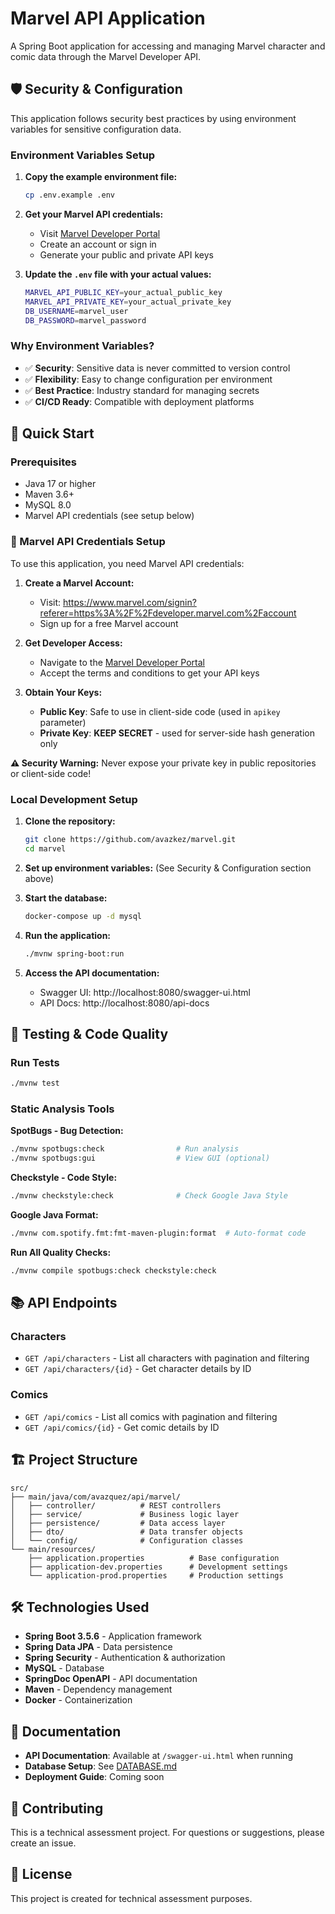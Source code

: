 # Marvel API Application

A Spring Boot application for accessing and managing Marvel character and comic data through the Marvel Developer API.

## 🛡️ Security & Configuration

This application follows security best practices by using environment variables for sensitive configuration data.

### Environment Variables Setup

1. **Copy the example environment file:**
   ```bash
   cp .env.example .env
   ```

2. **Get your Marvel API credentials:**
   - Visit [Marvel Developer Portal](https://developer.marvel.com/account)
   - Create an account or sign in
   - Generate your public and private API keys

3. **Update the `.env` file with your actual values:**
   ```bash
   MARVEL_API_PUBLIC_KEY=your_actual_public_key
   MARVEL_API_PRIVATE_KEY=your_actual_private_key
   DB_USERNAME=marvel_user
   DB_PASSWORD=marvel_password
   ```

### Why Environment Variables?

- ✅ **Security**: Sensitive data is never committed to version control
- ✅ **Flexibility**: Easy to change configuration per environment
- ✅ **Best Practice**: Industry standard for managing secrets
- ✅ **CI/CD Ready**: Compatible with deployment platforms

## 🚀 Quick Start

### Prerequisites

- Java 17 or higher
- Maven 3.6+
- MySQL 8.0
- Marvel API credentials (see setup below)

### 🔑 Marvel API Credentials Setup

To use this application, you need Marvel API credentials:

1. **Create a Marvel Account:**
   - Visit: https://www.marvel.com/signin?referer=https%3A%2F%2Fdeveloper.marvel.com%2Faccount
   - Sign up for a free Marvel account

2. **Get Developer Access:**
   - Navigate to the [Marvel Developer Portal](https://developer.marvel.com/account)
   - Accept the terms and conditions to get your API keys

3. **Obtain Your Keys:**
   - **Public Key**: Safe to use in client-side code (used in `apikey` parameter)
   - **Private Key**: **KEEP SECRET** - used for server-side hash generation only

**⚠️ Security Warning:** Never expose your private key in public repositories or client-side code!

### Local Development Setup

1. **Clone the repository:**
   ```bash
   git clone https://github.com/avazkez/marvel.git
   cd marvel
   ```

2. **Set up environment variables:** (See Security & Configuration section above)

3. **Start the database:**
   ```bash
   docker-compose up -d mysql
   ```

4. **Run the application:**
   ```bash
   ./mvnw spring-boot:run
   ```

5. **Access the API documentation:**
   - Swagger UI: http://localhost:8080/swagger-ui.html
   - API Docs: http://localhost:8080/api-docs

## 🧪 Testing & Code Quality

### Run Tests
```bash
./mvnw test
```

### Static Analysis Tools

**SpotBugs - Bug Detection:**
```bash
./mvnw spotbugs:check                # Run analysis
./mvnw spotbugs:gui                  # View GUI (optional)
```

**Checkstyle - Code Style:**
```bash
./mvnw checkstyle:check              # Check Google Java Style
```

**Google Java Format:**
```bash
./mvnw com.spotify.fmt:fmt-maven-plugin:format  # Auto-format code
```

**Run All Quality Checks:**
```bash
./mvnw compile spotbugs:check checkstyle:check
```

## 📚 API Endpoints

### Characters
- `GET /api/characters` - List all characters with pagination and filtering
- `GET /api/characters/{id}` - Get character details by ID

### Comics
- `GET /api/comics` - List all comics with pagination and filtering
- `GET /api/comics/{id}` - Get comic details by ID

## 🏗️ Project Structure

```
src/
├── main/java/com/avazquez/api/marvel/
│   ├── controller/          # REST controllers
│   ├── service/             # Business logic layer
│   ├── persistence/         # Data access layer
│   ├── dto/                 # Data transfer objects
│   └── config/              # Configuration classes
└── main/resources/
    ├── application.properties          # Base configuration
    ├── application-dev.properties      # Development settings
    └── application-prod.properties     # Production settings
```

## 🛠️ Technologies Used

- **Spring Boot 3.5.6** - Application framework
- **Spring Data JPA** - Data persistence
- **Spring Security** - Authentication & authorization
- **MySQL** - Database
- **SpringDoc OpenAPI** - API documentation
- **Maven** - Dependency management
- **Docker** - Containerization

## 📖 Documentation

- **API Documentation**: Available at `/swagger-ui.html` when running
- **Database Setup**: See [DATABASE.md](DATABASE.md)
- **Deployment Guide**: Coming soon

## 🤝 Contributing

This is a technical assessment project. For questions or suggestions, please create an issue.

## 📄 License

This project is created for technical assessment purposes.